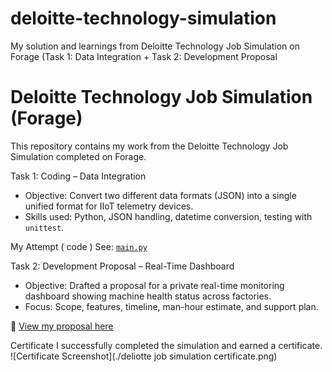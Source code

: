 
# deloitte-technology-simulation
My solution and learnings from Deloitte Technology Job Simulation on Forage (Task 1: Data Integration + Task 2: Development Proposal
# Deloitte Technology Job Simulation (Forage)

This repository contains my work from the Deloitte Technology Job Simulation completed on Forage.

 Task 1: Coding – Data Integration
- Objective: Convert two different data formats (JSON) into a single unified format for IIoT telemetry devices.
- Skills used: Python, JSON handling, datetime conversion, testing with `unittest`.

 My Attempt ( code )
See: [`main.py`](./main.py)


Task 2: Development Proposal – Real-Time Dashboard
- Objective: Drafted a proposal for a private real-time monitoring dashboard showing machine health status across factories.
- Focus: Scope, features, timeline, man-hour estimate, and support plan.

📄 [View my proposal here](./Daikibo_development_proposal.docx)

 Certificate
I successfully completed the simulation and earned a certificate.  
![Certificate Screenshot](./deliotte job simulation certificate.png)  
